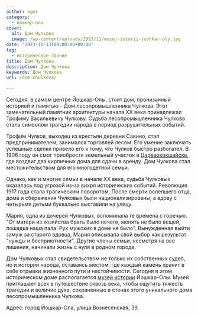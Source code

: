 ```yaml
---
author: egor
category:
  - йошкар-ола
cover:
  alt: Дом Чулкова
  image: /wp-content/uploads/2023/11/muzej-istorii-joshkar-oly.jpg
date: "2023-11-13T09:00:00+00:00"
tag:
  - историческое-здание
title: Дом Чулкова
description: Дом Чулкова
keywords: Дом Чулкова
url: /dom-chulkova/

---
```

Сегодня, в самом центре Йошкар\-Олы, стоит дом, пронизанный историей и памятью \- Дом лесопромышленника Чулкова. Этот замечательный памятник архитектуры начала XX века принадлежал Трофиму Васильевичу Чулкову. Судьба лесопромышленника Чулкова стала символом трагедии народа в период разрушительных событий.

Трофим Чулков, выходец из крестьян деревни Савино, стал предпринимателем, занимался торговлей лесом. Его умение заключать успешные сделки привело его к тому, что Чулков быстро разбогател. В 1906 году он смог приобрести земельный участок в [Царевококшайске](/stolicza_mariel/), где воздвиг два кирпичных дома для сдачи в аренду. Дом Чулкова стал местожительством для его многодетной семьи.

Однако, как и многие семьи в начале XX века, судьба Чулковых оказалась под угрозой из-за вихря исторических событий. Революция 1917 года стала трагическим поворотом. После смерти ослепшего отца, дома и сбережения Чулковых были национализированы, а вдову с четырьмя детьми буквально выставили на улицу.

Мария, одна из дочерей Чулковых, вспоминала те времена с горечью. "От матери из хозяйства брать было нечего, менять не было вещей, лошадка наша пала. Рук мужских в доме не было". Вынужденная выйти замуж за старого вдовца, Мария описывала свой выбор как результат "нужды и бесприютности". Другие члены семьи, несмотря на все лишения, начинали жизнь с нуля в родном городе.

Дом Чулковых стал свидетельством не только их собственных судеб, но и истории народа, оставаясь местом, где каждый камень хранит в себе отрывки жизненного пути и настойчивости. Сегодня в этом историческом доме располагается [музей истории](/muzej-istorii/) Йошкар-Олы. Музей приглашает всех в путешествие сквозь века, чтобы ощутить тяжесть трагедии и величие духа, сохраненные в стенах этого уникального дома лесопромышленника Чулкова.

Адрес: город Йошкар-Ола, улица Вознесенская, 39.
